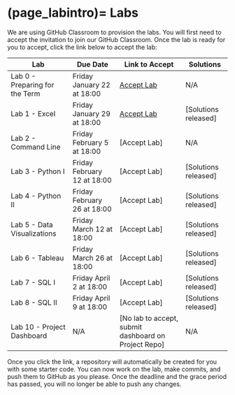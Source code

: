(page_labintro)=
Labs
=======================

We are using GitHub Classroom to provision the labs. 
You will first need to accept the invitation to join our GitHub Classroom.
Once the lab is ready for you to accept, click the link below to accept the lab:

| Lab                         | Due Date                     | Link to Accept                                        | Solutions                                                               |
|-----------------------------|------------------------------|-------------------------------------------------------|-------------------------------------------------------------------------|
| Lab 0 - Preparing for the Term | Friday January 22 at 18:00 | [Accept Lab](https://classroom.github.com/a/0vMuOuZl) | N/A
| Lab 1 - Excel               | Friday January 29 at 18:00 | [Accept Lab](https://classroom.github.com/a/jvxl7w8w) | [Solutions released]            |
| Lab 2 - Command Line        | Friday February 5 at 18:00    | [Accept Lab] | N/A                                                                     |
| Lab 3 - Python I            | Friday February 12 at 18:00   | [Accept Lab] | [Solutions released] |
| Lab 4 - Python II           | Friday February 26 at 18:00   | [Accept Lab] | [Solutions released] |
| Lab 5 - Data Visualizations | Friday March 12 at 18:00  | [Accept Lab]  | [Solutions released] |
| Lab 6 - Tableau             | Friday March 26 at 18:00  | [Accept Lab] | [Solutions released]                                                                    |
| Lab 7 - SQL I               | Friday April 2 at 18:00  | [Accept Lab] | [Solutions released]                                                                    |
| Lab 8 - SQL II              | Friday April 9 at 18:00   | [Accept Lab] | [Solutions released]                                                                   |
| Lab 10 - Project Dashboard  | N/A                          | [No lab to accept, submit dashboard on Project Repo]    | N/A                                                                    |

Once you click the link, a repository will automatically be created for you with some starter code.
You can now work on the lab, make commits, and push them to GitHub as you please. 
Once the deadline and the grace period has passed, you will no longer be able to push any changes.
